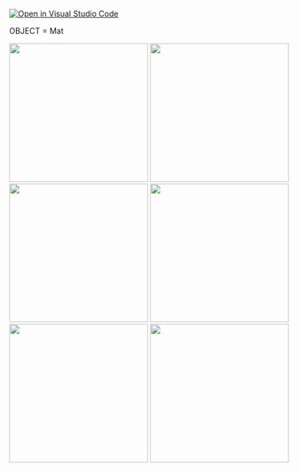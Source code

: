 [![Open in Visual Studio Code](https://classroom.github.com/assets/open-in-vscode-f059dc9a6f8d3a56e377f745f24479a46679e63a5d9fe6f495e02850cd0d8118.svg)](https://classroom.github.com/online_ide?assignment_repo_id=5696030&assignment_repo_type=AssignmentRepo)

OBJECT = Mat


<img src="https://user-images.githubusercontent.com/77099292/134200716-02b7f658-d9eb-454e-a044-a64f364c394c.jpg" width="250" height="250">

<img src="https://user-images.githubusercontent.com/77099292/134200722-db8ccbb2-9461-4369-99df-446aa635b34a.jpg" width="250" height="250">

<img src="https://user-images.githubusercontent.com/77099292/134200716-02b7f658-d9eb-454e-a044-a64f364c394c.jpg" width="250" height="250">

<img src="https://user-images.githubusercontent.com/77099292/134200726-543db083-f72c-42a8-a6bb-ccddec12b69c.jpg" width="250" height="250">

<img src="https://user-images.githubusercontent.com/77099292/134200733-0aad10a5-0127-4f66-b0ef-a2d9baac73c0.jpg" width="250" height="250">

<img src="https://user-images.githubusercontent.com/77099292/134198611-a605b35b-a549-4ed8-858a-4e48415bf6fa.jpg" width="250" height="250">


